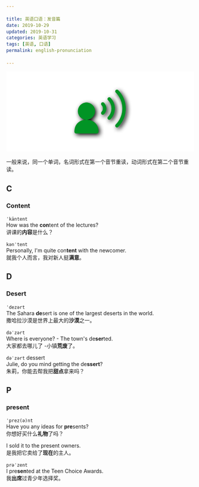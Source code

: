 ```yaml
---

title: 英语口语：发音篇   
date: 2019-10-29  
updated: 2019-10-31  
categories: 英语学习 
tags: [英语, 口语]  
permalink: english-pronunciation  

---
```


![pronunciation](english-pronunciation/pronunciation.png "© icon-library.com")

一般来说，同一个单词，名词形式在第一个音节重读，动词形式在第二个音节重读。

<!-- more -->



## C

### Content

`ˈkäntent`  
How was the **con**tent of the lectures?   
讲课的**内容**是什么？  

`kənˈtent`  
Personally, I'm quite con**tent** with the newcomer.   
就我个人而言，我对新人挺**满意**。  



## D

### Desert

`ˈdezərt`   
The Sahara **de**sert is one of the largest deserts in the world.   
撒哈拉沙漠是世界上最大的**沙漠**之一。

`dəˈzərt`   
Where is everyone? - The town's de**ser**ted.   
大家都去哪儿了 -小镇**荒废**了。

`dəˈzərt` dessert  
Julie, do you mind getting the de**ssert**?   
朱莉，你能去帮我把**甜点**拿来吗？  



## P

### present

`ˈprez(ə)nt`  
Have you any ideas for **pre**sents?   
你想好买什么**礼物**了吗？  

I sold it to the present owners.   
是我把它卖给了**现在**的主人。

`prəˈzent`  
I pre**sen**ted at the Teen Choice Awards.   
我**出席**过青少年选择奖。